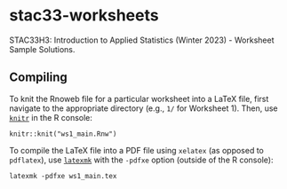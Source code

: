 # stac33-worksheets

STAC33H3: Introduction to Applied Statistics (Winter 2023) - Worksheet Sample Solutions.

## Compiling

To knit the Rnoweb file for a particular worksheet into a LaTeX file, first navigate to
the appropriate directory (e.g., `1/` for Worksheet 1). Then, use [`knitr`][1] in the R
console:
```
knitr::knit("ws1_main.Rnw")
```

To compile the LaTeX file into a PDF file using `xelatex` (as opposed to `pdflatex`), use
[`latexmk`][2] with the `-pdfxe` option (outside of the R console):
```
latexmk -pdfxe ws1_main.tex
```

[1]: https://github.com/yihui/knitr 'yihui/knitr: A general-purpose tool for dynamic report generation in R'
[2]: https://www.ctan.org/pkg/latexmk/ 'CTAN: Package latexmk'
